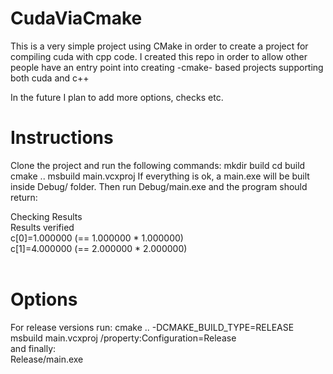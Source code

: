 # CudaViaCmake
This is a very simple project using CMake in order to create a project for compiling cuda with cpp code.
I created this repo in order to allow other people have an entry point into creating -cmake- based projects 
supporting both cuda and c++

In the future I plan to add more options, checks etc.
 
# Instructions 
Clone the project and run the following commands:
mkdir build
cd build
cmake ..
msbuild main.vcxproj
If everything is ok, a main.exe will be built inside Debug/ folder.
Then run Debug/main.exe and the program should return:

Checking Results<br>
Results verified<br>
c[0]=1.000000 (== 1.000000 * 1.000000)<br>
c[1]=4.000000 (== 2.000000 * 2.000000)<br>
<br>
# Options
For release versions run:
cmake .. -DCMAKE_BUILD_TYPE=RELEASE<br>
msbuild main.vcxproj /property:Configuration=Release<br>
and finally:<br>
Release/main.exe<br>
